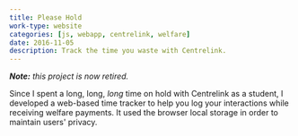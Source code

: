 ```yaml
---
title: Please Hold
work-type: website
categories: [js, webapp, centrelink, welfare]
date: 2016-11-05
description: Track the time you waste with Centrelink.
---
```


_**Note:** this project is now retired._

Since I spent a long, long, _long_ time on hold with Centrelink as a student, I developed a web-based time tracker to help you log your interactions while receiving welfare payments. It used the browser local storage in order to maintain users' privacy.
